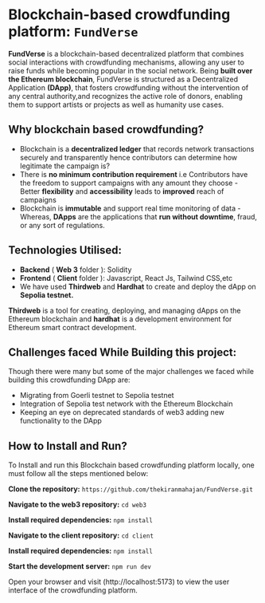 # Blockchain-based crowdfunding platform: `FundVerse`

**FundVerse** is a blockchain-based decentralized platform that combines social interactions with crowdfunding mechanisms, allowing any user to raise funds while becoming popular in the social network. Being **built over the Ethereum blockchain**, FundVerse is structured as a Decentralized Application **(DApp)**, that fosters crowdfunding without the intervention of any central authority,and recognizes the active role of donors, enabling them to support artists or projects as well as humanity use cases.


## Why blockchain based crowdfunding?

- Blockchain is a **decentralized ledger** that records network transactions securely and transparently hence contributors can determine how legitimate the campaign is?
- There is **no minimum contribution requirement** i.e Contributors have the freedom to support campaigns with any amount they choose
-‌ Better **flexibility** and **accessibility** leads to **improved** reach of campaigns
- Blockchain is **immutable** and support real time monitoring of data
-‌ Whereas, **DApps** are the applications that **run without downtime**, fraud, or any sort of regulations.


## Technologies Utilised:

- **Backend** ( **Web 3** folder ): Solidity
- **Frontend** ( **Client** folder ): Javascript, React Js, Tailwind CSS,etc
- We have used **Thirdweb** and **Hardhat** to create and deploy the dApp on **Sepolia testnet.**

**Thirdweb** is a tool for creating, deploying, and managing dApps on the Ethereum blockchain and **hardhat** is a development environment for Ethereum smart contract development.


## Challenges faced While Building this project:

Though there were many but some of the major challenges we faced while building this crowdfunding DApp are:
- Migrating from Goerli testnet to Sepolia testnet
- Integration of Sepolia test network with the Ethereum Blockchain
- Keeping an eye on deprecated standards of web3 adding new functionality to the DApp

## How to Install and Run?

To Install and run this Blockchain based crowdfunding platform locally, one must follow all the steps mentioned below:

**Clone the repository:**
`https://github.com/thekiranmahajan/FundVerse.git`

**Navigate to the web3 repository:**
`cd web3`

**Install required dependencies:**
`npm install`

**Navigate to the client repository:**
`cd client`

**Install required dependencies:**
`npm install`

**Start the development server:**
`npm run dev`

Open your browser and visit (http://localhost:5173) to view the user interface of the crowdfunding platform.

